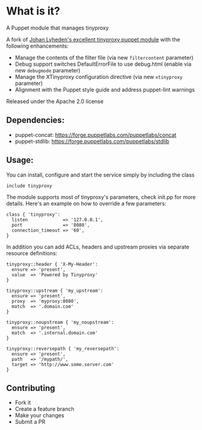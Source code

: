 What is it?
===========

A Puppet module that manages tinyproxy

A fork of [Johan Lyheden's excellent tinyproxy puppet module](https://github.com/jlyheden/puppet-tinyproxy.git) with the following enhancements:
* Manage the contents of the filter file (via new `filtercontent` parameter)
* Debug support switches DefaultErrorFile to use debug.html (enable via new `debugmode` parameter)
* Manage the XTinyproxy configuration directive (via new `xtinyproxy` parameter)
* Alignment with the Puppet style guide and address puppet-lint warnings

Released under the Apache 2.0 license

Dependencies:
-------------

* puppet-concat: https://forge.puppetlabs.com/puppetlabs/concat
* puppet-stdlib: https://forge.puppetlabs.com/puppetlabs/stdlib

Usage:
------

You can install, configure and start the service simply by including the class
```puppet
include tinyproxy
```

The module supports most of tinyproxy's parameters, check init.pp for more details.
Here's an example on how to override a few parameters:
```puppet
class { 'tinyproxy':
  listen             => '127.0.0.1',
  port               => '8080',
  connection_timeout => '60',
}
```

In addition you can add ACLs, headers and upstream proxies via separate resource definitions:
```puppet
tinyproxy::header { 'X-My-Header':
  ensure => 'present',
  value  => 'Powered by Tinyproxy'
}

tinyproxy::upstream { 'my_upstream':
  ensure => 'present',
  proxy  => 'myproxy:8080',
  match  => '.domain.com'
}

tinyproxy::noupstream { 'my_noupstream':
  ensure => 'present',
  match  => '.internal.domain.com'
}

tinyproxy::reversepath { 'my_reversepath':
  ensure => 'present',
  path   => '/mypath/',
  target => 'http://www.some.server.com'
}
```

Contributing
------------
* Fork it
* Create a feature branch
* Make your changes
* Submit a PR
